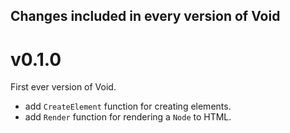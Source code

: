 ## Changes included in every version of Void

# v0.1.0

First ever version of Void.

- add `CreateElement` function for creating elements.
- add `Render` function for rendering a `Node` to HTML.

